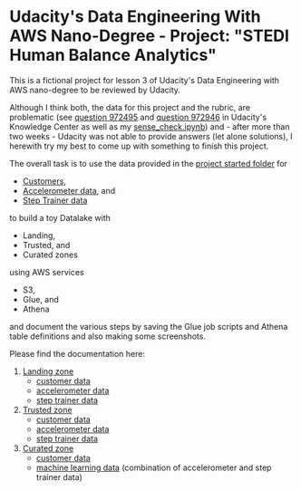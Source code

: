 # Udacity's Data Engineering With AWS Nano-Degree - Project: "STEDI Human Balance Analytics"

This is a fictional project for lesson 3 of Udacity's Data Engineering with AWS nano-degree to be reviewed by Udacity.  

Although I think both, the data for this project and the rubric, are problematic (see [question 972495](https://knowledge.udacity.com/questions/972495) and [question 972946](https://knowledge.udacity.com/questions/972946) in Udacity's Knowledge Center as well as my [sense_check.ipynb](./sense_check.ipynb)) and - after more than two weeks - Udacity was not able to provide answers (let alone solutions), I herewith try my best to come up with something to finish this project.  

The overall task is to use the data provided in the [project started folder](./project/starter/) for
- [Customers](./project/starter/customer/),
- [Accelerometer data](./project/starter/accelerometer/), and
- [Step Trainer data](./project/starter/accelerometer/)  

to build a toy Datalake with
- Landing,
- Trusted, and
- Curated zones  

using AWS services
- S3,
- Glue, and
- Athena

and document the various steps by saving the Glue job scripts and Athena table definitions and also making some screenshots.

Please find the documentation here:

1. [Landing zone](./project/results/landing/)
    - [customer data](./project/results/landing/customer/)
    - [accelerometer data](./project/results/landing/accelerometer/)
    - [step trainer data](./project/results/landing/steptrainer/)
2. [Trusted zone](./project/results/trusted/)
    - [customer data](./project/results/trusted/customer/)
    - [accelerometer data](./project/results/trusted/accelerometer/)
    - [step trainer data](./project/results/trusted/steptrainer/)
3. [Curated zone](./project/results/curated/)
    - [customer data](./project/results/curated/customer/)
    - [machine learning data](./project/results/curated/machine_learning/) (combination of accelerometer and step trainer data)